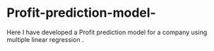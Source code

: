 # Profit-prediction-model-
Here I have developed a Profit prediction model for a company using multiple linear regression .
